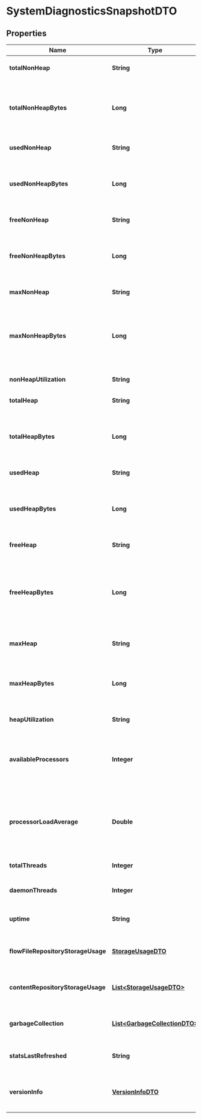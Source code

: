 
# SystemDiagnosticsSnapshotDTO

## Properties
Name | Type | Description | Notes
------------ | ------------- | ------------- | -------------
**totalNonHeap** | **String** | Total size of non heap. |  [optional]
**totalNonHeapBytes** | **Long** | Total number of bytes allocated to the JVM not used for heap |  [optional]
**usedNonHeap** | **String** | Amount of use non heap. |  [optional]
**usedNonHeapBytes** | **Long** | Total number of bytes used by the JVM not in the heap space |  [optional]
**freeNonHeap** | **String** | Amount of free non heap. |  [optional]
**freeNonHeapBytes** | **Long** | Total number of free non-heap bytes available to the JVM |  [optional]
**maxNonHeap** | **String** | Maximum size of non heap. |  [optional]
**maxNonHeapBytes** | **Long** | The maximum number of bytes that the JVM can use for non-heap purposes |  [optional]
**nonHeapUtilization** | **String** | Utilization of non heap. |  [optional]
**totalHeap** | **String** | Total size of heap. |  [optional]
**totalHeapBytes** | **Long** | The total number of bytes that are available for the JVM heap to use |  [optional]
**usedHeap** | **String** | Amount of used heap. |  [optional]
**usedHeapBytes** | **Long** | The number of bytes of JVM heap that are currently being used |  [optional]
**freeHeap** | **String** | Amount of free heap. |  [optional]
**freeHeapBytes** | **Long** | The number of bytes that are allocated to the JVM heap but not currently being used |  [optional]
**maxHeap** | **String** | Maximum size of heap. |  [optional]
**maxHeapBytes** | **Long** | The maximum number of bytes that can be used by the JVM |  [optional]
**heapUtilization** | **String** | Utilization of heap. |  [optional]
**availableProcessors** | **Integer** | Number of available processors if supported by the underlying system. |  [optional]
**processorLoadAverage** | **Double** | The processor load average if supported by the underlying system. |  [optional]
**totalThreads** | **Integer** | Total number of threads. |  [optional]
**daemonThreads** | **Integer** | Number of daemon threads. |  [optional]
**uptime** | **String** | The uptime of the Java virtual machine |  [optional]
**flowFileRepositoryStorageUsage** | [**StorageUsageDTO**](StorageUsageDTO.md) | The flowfile repository storage usage. |  [optional]
**contentRepositoryStorageUsage** | [**List&lt;StorageUsageDTO&gt;**](StorageUsageDTO.md) | The content repository storage usage. |  [optional]
**garbageCollection** | [**List&lt;GarbageCollectionDTO&gt;**](GarbageCollectionDTO.md) | The garbage collection details. |  [optional]
**statsLastRefreshed** | **String** | When the diagnostics were generated. |  [optional]
**versionInfo** | [**VersionInfoDTO**](VersionInfoDTO.md) | The nifi, os, java, and build version information |  [optional]



